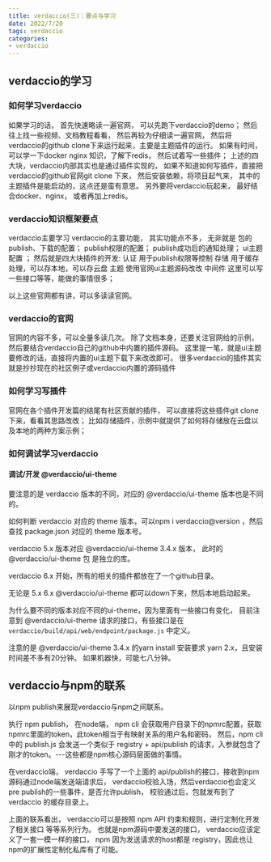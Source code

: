 ```yaml
---
title: verdaccio(三)：要点与学习
date: 2022/7/20
tags: verdaccio
categories: 
- verdaccio
---
```



## verdaccio的学习
### 如何学习verdaccio
如果学习的话，
首先快速略读一遍官网，
可以先跑下verdaccio的demo；
然后往上找一些视频、文档教程看看，
然后再较为仔细读一遍官网，
然后将verdaccio的github clone下来运行起来，主要是主题插件的运行。
如果有时间，可以学一下docker nginx 知识，了解下redis，
然后试着写一些插件；
上述的四大块，verdaccio内部其实也是通过插件实现的，
如果不知道如何写插件，直接把verdaccio的github官网git clone 下来，
然后安装依赖，将项目起气来，
其中的主题插件是能启动的，这点还是蛮有意思。
另外要将verdaccio玩起来，
最好结合docker、nginx，
或者再加上redis。


### verdaccio知识框架要点
verdaccio主要学习
verdaccio的主要功能，
其实功能点不多，
无非就是 包的publish、下载的配置；
publish权限的配置；
publish成功后的通知处理；
ui主题配置 ；
然后就是四大块插件的开发:
认证 用于publish权限等控制
存储 用于缓存处理，可以存本地，可以存云盘
主题 使用官网ui主题源码改改
中间件 这里可以写一些接口等等，能做的事情很多；

以上这些官网都有讲，可以多读读官网。


### verdaccio的官网
官网的内容不多，可以全量多读几次。
除了文档本身，还要关注官网给的示例，
然后要结合verdaccio自己的github中内置的插件源码。
这里提一笔，就是ui主题要修改的话，直接将内置的ui主题下载下来改改即可。
很多verdaccio的插件其实就是抄抄现在的社区例子或verdaccio内置的源码插件

### 如何学习写插件
官网在各个插件开发篇的结尾有社区贡献的插件，
可以直接将这些插件git clone 下来，看看其思路改改；
比如存储插件，示例中就提供了如何将存储放在云盘以及本地的两种方案示例；


### 如何调试学习verdaccio

#### 调试/开发 @verdaccio/ui-theme
要注意的是 verdaccio 版本的不同，对应的 @verdaccio/ui-theme 版本也是不同的。

如何判断 verdaccio 对应的 theme 版本，可以npm i verdaccio@version ，然后查找 package.json 对应的 theme 版本号。

verdaccio 5.x 版本对应 @verdaccio/ui-theme 3.4.x 版本， 此时的 @verdaccio/ui-theme 包 是独立的库。

verdaccio 6.x 开始，所有的相关的插件都放在了一个github目录。

无论是 5.x 6.x @verdaccio/ui-theme 都可以down下来，然后本地启动起来。

为什么要不同的版本对应不同的ui-theme，因为里面有一些接口有变化，
目前注意到 @verdaccio/ui-theme 请求的接口，有些接口是在 `verdaccio/build/api/web/endpoint/package.js` 中定义。

注意的是 @verdaccio/ui-theme 3.4.x 的yarn install 安装要求 yarn 2.x，且安装时间差不多有20分钟。
如果机器快，可能七八分钟。


## verdaccio与npm的联系
以npm publish来展现verdaccio与npm之间联系。

执行 npm publish，
在node端，
npm cli 会获取用户目录下的npmrc配置，获取npmrc里面的token，此token相当于有映射关系的用户名和密码，
然后，npm cli 中的 publish.js 会发送一个类似于 registry + api/publish 的请求，入参就包含了刚才的token。---这些都是npm核心源码层面做的事情。

在verdaccio端，
verdaccio 手写了一个上面的 api/publish的接口，接收到npm源码通过node端发送端请求后，
verdaccio校验入场，然后verdaccio也会定义pre publish的一些事件，是否允许publish，
校验通过后，包就发布到了 verdaccio 的缓存目录上。

上面的联系看出， verdaccio可以是按照 npm API 约束和规则，进行定制化开发了相关接口 等等系列行为。
也就是npm源码中要发送的接口， verdaccio应该定义了一套一模一样的接口，
npm 因为发送请求的host都是 registry，因此也让npm的扩展性定制化私库有了可能。

































